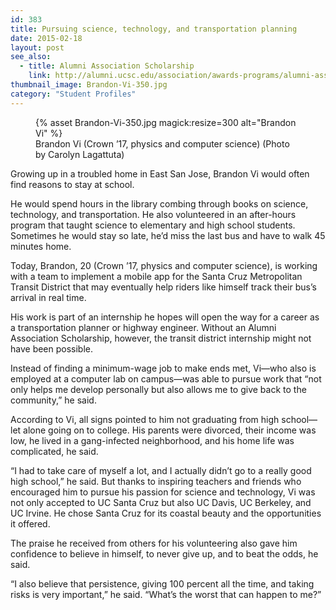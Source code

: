 ```yaml
---
id: 383
title: Pursuing science, technology, and transportation planning
date: 2015-02-18
layout: post
see_also:
  - title: Alumni Association Scholarship
    link: http://alumni.ucsc.edu/association/awards-programs/alumni-association-scholarship.html
thumbnail_image: Brandon-Vi-350.jpg
category: "Student Profiles"
---
```

<figure class="inline-image right">
{% asset Brandon-Vi-350.jpg magick:resize=300 alt="Brandon Vi" %}<figcaption>Brandon Vi (Crown &#8217;17, physics and computer science) (Photo by Carolyn Lagattuta)</figcaption></figure>

Growing up in a troubled home in East San Jose, Brandon Vi would often find reasons to stay at school.

He would spend hours in the library combing through books on science, technology, and transportation. He also volunteered in an after-hours program that taught science to elementary and high school students. Sometimes he would stay so late, he&#8217;d miss the last bus and have to walk 45 minutes home.

Today, Brandon, 20 (Crown &#8217;17, physics and computer science), is working with a team to implement a mobile app for the Santa Cruz Metropolitan Transit District that may eventually help riders like himself track their bus&#8217;s arrival in real time.

His work is part of an internship he hopes will open the way for a career as a transportation planner or highway engineer. Without an Alumni Association Scholarship, however, the transit district internship might not have been possible.

Instead of finding a minimum-wage job to make ends met, Vi—who also is employed at a computer lab on campus—was able to pursue work that &#8220;not only helps me develop personally but also allows me to give back to the community,&#8221; he said.

According to Vi, all signs pointed to him not graduating from high school—let alone going on to college. His parents were divorced, their income was low, he lived in a gang-infected neighborhood, and his home life was complicated, he said.

&#8220;I had to take care of myself a lot, and I actually didn&#8217;t go to a really good high school,&#8221; he said. But thanks to inspiring teachers and friends who encouraged him to pursue his passion for science and technology, Vi was not only accepted to UC Santa Cruz but also UC Davis, UC Berkeley, and UC Irvine. He chose Santa Cruz for its coastal beauty and the opportunities it offered.

The praise he received from others for his volunteering also gave him confidence to believe in himself, to never give up, and to beat the odds, he said.

&#8220;I also believe that persistence, giving 100 percent all the time, and taking risks is very important,&#8221; he said. &#8220;What&#8217;s the worst that can happen to me?&#8221;
